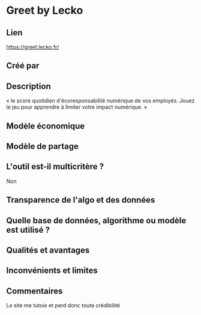 # Greet by Lecko

## Lien

https://greet.lecko.fr/

## Créé par



## Description

« le score quotidien d'écoresponsabilité numérique de vos employés. Jouez le jeu pour apprendre à limiter votre impact numérique. »

## Modèle économique



## Modèle de partage



## L'outil est-il multicritère ?

Non

## Transparence de l'algo et des données



## Quelle base de données, algorithme ou modèle est utilisé ?



## Qualités et avantages



## Inconvénients et limites



## Commentaires

Le site me tutoie et perd donc toute crédibilité

